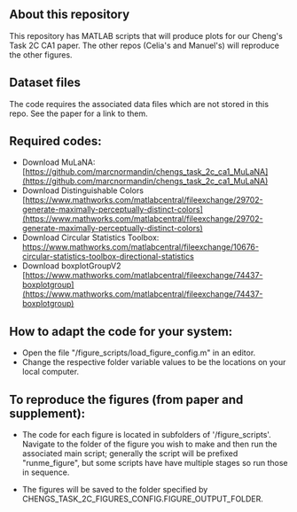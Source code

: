 ## About this repository

This repository has MATLAB scripts that will produce plots for our Cheng's Task 2C CA1 paper. The other repos (Celia's and Manuel's) will reproduce the other figures.

## Dataset files

The code requires the associated data files which are not stored in this repo. See the paper for a link to them.

## Required codes:
* Download MuLaNA: [https://github.com/marcnormandin/chengs_task_2c_ca1_MuLaNA](https://github.com/marcnormandin/chengs_task_2c_ca1_MuLaNA)
* Download Distinguishable Colors [https://www.mathworks.com/matlabcentral/fileexchange/29702-generate-maximally-perceptually-distinct-colors](https://www.mathworks.com/matlabcentral/fileexchange/29702-generate-maximally-perceptually-distinct-colors)
* Download Circular Statistics Toolbox: https://www.mathworks.com/matlabcentral/fileexchange/10676-circular-statistics-toolbox-directional-statistics
* Download boxplotGroupV2 [https://www.mathworks.com/matlabcentral/fileexchange/74437-boxplotgroup](https://www.mathworks.com/matlabcentral/fileexchange/74437-boxplotgroup)

## How to adapt the code for your system:

* Open the file "/figure_scripts/load_figure_config.m" in an editor.
* Change the respective folder variable values to be the locations on your local computer.

## To reproduce the figures (from paper and supplement):

* The code for each figure is located in subfolders of '/figure_scripts'. Navigate to the folder of the figure you wish to make and then run the associated main script; generally the script will be prefixed "runme_figure", but some scripts have have multiple stages so run those in sequence.

* The figures will be saved to the folder specified by CHENGS_TASK_2C_FIGURES_CONFIG.FIGURE_OUTPUT_FOLDER.
